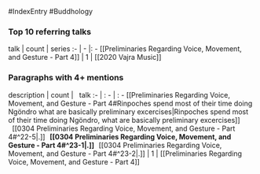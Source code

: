 #IndexEntry #Buddhology

### Top 10 referring talks
talk | count | series
:- | - |: -
[[Preliminaries Regarding Voice, Movement, and Gesture - Part 4]] | 1 | [[2020 Vajra Music]]

### Paragraphs with 4+ mentions
description | count | &nbsp;&nbsp;talk
:- | : - | : -
[[Preliminaries Regarding Voice, Movement, and Gesture - Part 4#Rinpoches spend most of their time doing Ngöndro what are basically preliminary excercises\|Rinpoches spend most of their time doing Ngöndro, what are basically preliminary excercises]] &nbsp;&nbsp;[[0304 Preliminaries Regarding Voice, Movement, and Gesture - Part 4#^22-5\|.]] &nbsp; **[[0304 Preliminaries Regarding Voice, Movement, and Gesture - Part 4#^23-1\|.]]** &nbsp; [[0304 Preliminaries Regarding Voice, Movement, and Gesture - Part 4#^23-2\|.]] | 1 | [[Preliminaries Regarding Voice, Movement, and Gesture - Part 4]]

